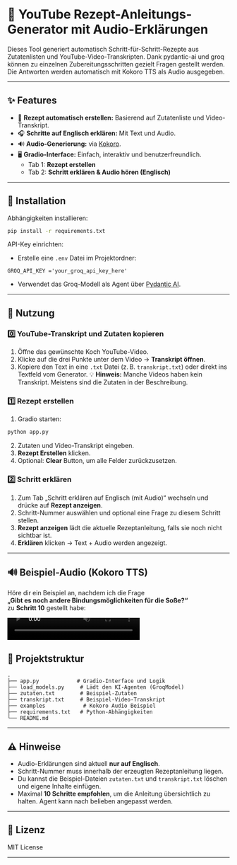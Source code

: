 # 🍳 YouTube Rezept-Anleitungs-Generator mit Audio-Erklärungen

Dieses Tool generiert automatisch Schritt-für-Schritt-Rezepte aus Zutatenlisten und YouTube-Video-Transkripten.
Dank pydantic-ai und groq können zu einzelnen Zubereitungsschritten gezielt Fragen gestellt werden.
Die Antworten werden automatisch mit Kokoro TTS als Audio ausgegeben.

---

## ✨ Features

- 📝 **Rezept automatisch erstellen:** Basierend auf Zutatenliste und Video-Transkript.
- 🎧 **Schritte auf Englisch erklären:** Mit Text und Audio.
- 🔊 **Audio-Generierung:** via [Kokoro](https://github.com/hexgrad/kokoro).
- 🖥️ **Gradio-Interface:** Einfach, interaktiv und benutzerfreundlich.
  - Tab 1: **Rezept erstellen**
  - Tab 2: **Schritt erklären & Audio hören (Englisch)**

---

## 🚀 Installation

Abhängigkeiten installieren:
```bash
pip install -r requirements.txt
```

API-Key einrichten:
- Erstelle eine `.env` Datei im Projektordner:
```env
GROQ_API_KEY ='your_groq_api_key_here'
```
- Verwendet das Groq-Modell als Agent über [Pydantic AI](https://ai.pydantic.dev/).
---

## 🎯 Nutzung

### 0️⃣ YouTube-Transkript und Zutaten kopieren
1. Öffne das gewünschte Koch YouTube-Video.
2. Klicke auf die drei Punkte unter dem Video → **Transkript öffnen**.
3. Kopiere den Text in eine `.txt` Datei (z. B. `transkript.txt`) oder direkt ins Textfeld vom Generator.
💡 **Hinweis:** Manche Videos haben kein Transkript. Meistens sind die Zutaten in der Beschreibung.

### 1️⃣ Rezept erstellen
1. Gradio starten:
```bash
python app.py
```
2. Zutaten und Video-Transkript eingeben.
3. **Rezept Erstellen** klicken.
4. Optional: **Clear** Button, um alle Felder zurückzusetzen.

### 2️⃣ Schritt erklären
1. Zum Tab „Schritt erklären auf Englisch (mit Audio)“ wechseln und drücke auf **Rezept anzeigen**.
2. Schritt-Nummer auswählen und optional eine Frage zu diesem Schritt stellen.
3. **Rezept anzeigen** lädt die aktuelle Rezeptanleitung, falls sie noch nicht sichtbar ist.
4. **Erklären** klicken → Text + Audio werden angezeigt.
---

## 🔊 Beispiel-Audio (Kokoro TTS)

Höre dir ein Beispiel an, nachdem ich die Frage  
**„Gibt es noch andere Bindungsmöglichkeiten für die Soße?“**  
zu **Schritt 10** gestellt habe:

<video controls width="300" height="50">
  <source src="./examples/kokoro.mp3" type="audio/mpeg">
</video>

## 📁 Projektstruktur

```
.
├── app.py            # Gradio-Interface und Logik
├── load_models.py     # Lädt den KI-Agenten (GroqModel)
├── zutaten.txt        # Beispiel-Zutaten
├── transkript.txt     # Beispiel-Video-Transkript
├── examples            # Kokoro Audio Beispiel
├── requirements.txt   # Python-Abhängigkeiten
└── README.md
```

---


## ⚠️ Hinweise

- Audio-Erklärungen sind aktuell **nur auf Englisch**.
- Schritt-Nummer muss innerhalb der erzeugten Rezeptanleitung liegen.
- Du kannst die Beispiel-Dateien `zutaten.txt` und `transkript.txt` löschen und eigene Inhalte einfügen.
- Maximal **10 Schritte empfohlen**, um die Anleitung übersichtlich zu halten. Agent kann nach belieben angepasst werden. 

---

## 📜 Lizenz

MIT License

---

